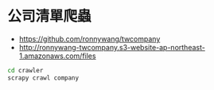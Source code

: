 # 公司清單爬蟲
- https://github.com/ronnywang/twcompany
- http://ronnywang-twcompany.s3-website-ap-northeast-1.amazonaws.com/files

```sh
cd crawler
scrapy crawl company
```